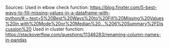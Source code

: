 Sources:
    Used in elbow check function:
    https://blog.finxter.com/5-best-ways-to-fill-missing-values-in-a-dataframe-with-python/#:~:text=5%20Best%20Ways%20to%20Fill%20Missing%20Values%20in,with%20Mode%20or%20Median%20...%206%20Summary%2FDiscussion%20
    Used in cluster function:
    https://stackoverflow.com/questions/11346283/renaming-column-names-in-pandas